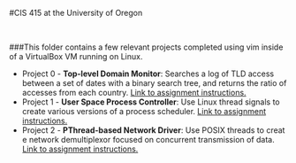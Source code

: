#CIS 415 at the University of Oregon

<br>

###This folder contains a few relevant projects completed using vim inside of a VirtualBox VM running on Linux.

<ul>
<li> Project 0 - <b>Top-level Domain Monitor</b>: Searches a log of TLD access between a set of dates with a binary search tree, and returns the ratio of accesses from each country. <a href="https://www.cs.uoregon.edu/Classes/16S/cis415/Projects/project-0.pdf">Link to assignment instructions.</a></li>
<li> Project 1 - <b>User Space Process Controller</b>: Use Linux thread signals to create various versions of a process scheduler. <a href="https://www.cs.uoregon.edu/Classes/16S/cis415/Projects/project1.pdf">Link to assignment instructions.</a></li>
<li> Project 2 - <b>PThread-based Network Driver</b>: Use POSIX threads to creat e network demultiplexor focused on concurrent transmission of data. <a href="https://www.cs.uoregon.edu/Classes/16S/cis415/Projects/project2.pdf">Link to assignment instructions.</a></li>
</ul>
